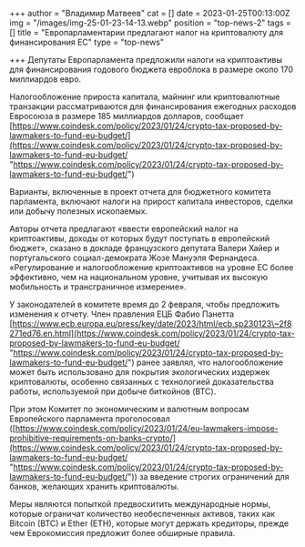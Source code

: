 +++
author = "Владимир Матвеев"
cat = []
date = 2023-01-25T00:13:00Z
img = "/images/img-25-01-23-14-13.webp"
position = "top-news-2"
tags = []
title = "Европарламентарии предлагают налог на криптовалюту для финансирования ЕС"
type = "top-news"

+++
Депутаты Европарламента предложили налоги на криптоактивы для финансирования годового бюджета евроблока в размере около 170 миллиардов евро.

Налогообложение прироста капитала, майнинг или криптовалютные транзакции рассматриваются для финансирования ежегодных расходов Евросоюза в размере 185 миллиардов долларов, сообщает [https://www.coindesk.com/policy/2023/01/24/crypto-tax-proposed-by-lawmakers-to-fund-eu-budget/](https://www.coindesk.com/policy/2023/01/24/crypto-tax-proposed-by-lawmakers-to-fund-eu-budget/ "https://www.coindesk.com/policy/2023/01/24/crypto-tax-proposed-by-lawmakers-to-fund-eu-budget/")

Варианты, включенные в проект отчета для бюджетного комитета парламента, включают налоги на прирост капитала инвесторов, сделки или добычу полезных ископаемых.

Авторы отчета предлагают «ввести европейский налог на криптоактивы, доходы от которых будут поступать в европейский бюджет», сказано в докладе французского депутата Валери Хайер и португальского социал-демократа Жозе Мануэля Фернандеса. «Регулирование и налогообложение криптоактивов на уровне ЕС более эффективно, чем на национальном уровне, учитывая их высокую мобильность и трансграничное измерение».

У законодателей в комитете время до 2 февраля, чтобы предложить изменения к отчету. Член правления ЕЦБ Фабио Панетта [https://www.ecb.europa.eu/press/key/date/2023/html/ecb.sp230123\~2f8271ed76.en.html](https://www.coindesk.com/policy/2023/01/24/crypto-tax-proposed-by-lawmakers-to-fund-eu-budget/ "https://www.coindesk.com/policy/2023/01/24/crypto-tax-proposed-by-lawmakers-to-fund-eu-budget/") ранее заявлял, что налогообложение может быть использовано для покрытия экологических издержек криптовалюты, особенно связанных с технологией доказательства работы, используемой при добыче биткойнов (BTC).

При этом Комитет по экономическим и валютным вопросам Европейского парламента проголосовал ([https://www.coindesk.com/policy/2023/01/24/eu-lawmakers-impose-prohibitive-requirements-on-banks-crypto/](https://www.coindesk.com/policy/2023/01/24/crypto-tax-proposed-by-lawmakers-to-fund-eu-budget/ "https://www.coindesk.com/policy/2023/01/24/crypto-tax-proposed-by-lawmakers-to-fund-eu-budget/")) за введение строгих ограничений для банков, желающих хранить криптовалюты.

Меры являются попыткой предвосхитить международные нормы, которые ограничат количество необеспеченных активов, таких как Bitcoin (BTC) и Ether (ETH), которые могут держать кредиторы, прежде чем Еврокомиссия предложит более обширные правила.